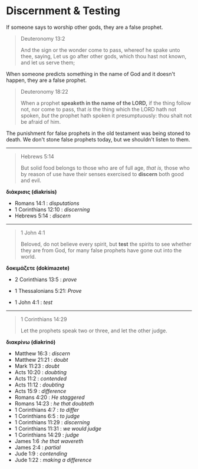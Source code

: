 # Discernment & Testing

If someone says to worship other gods, they are a false prophet. 

>   Deuteronomy 13:2 
>
>   And the sign or the wonder come to pass, whereof he spake unto thee, saying, Let us go after other gods, which thou hast not known, and let us serve them;

When someone predicts something in the name of God and it doesn't happen, they are a false prophet.

>   Deuteronomy 18:22
>
>   When a prophet **speaketh in the name of the LORD,** if the thing follow not, nor come to pass, that *is* the thing which the LORD hath not spoken, *but* the prophet hath spoken it presumptuously: thou shalt not be afraid of him.

The punishment for false prophets in the old testament was being stoned to death. We don't stone false prophets today, but we shouldn't listen to them.

----

>   Hebrews 5:14
>
>   But solid food belongs to those who are of full age, *that is,* those who by reason of use have their senses exercised to **discern** both good and evil.

**διάκρισις (diakrisis)**

-   Romans 14:1 : *disputations*
-   1 Corinthians 12:10 : *discerning*
-   Hebrews 5:14 : *discern*

----

>   1 John 4:1
>
>   Beloved, do not believe every spirit, but **test** the spirits to see whether they are from God, 
>   for many false prophets have gone out into the world. 

**δοκιμάζετε (dokimazete)**

-   2 Corinthians 13:5 : *prove*

-   1 Thessalonians 5:21: *Prove*

-   1 John 4:1 : *test*

----

>   1 Corinthians 14:29
>
>   Let the prophets speak two or three, and let the other judge.

**διακρίνω (diakrinó)**

-   Matthew 16:3 : *discern*
-   Matthew 21:21 : *doubt*
-   Mark 11:23 : *doubt*
-   Acts 10:20 : *doubting*
-   Acts 11:2 : *contended*
-   Acts 11:12 : *doubting*
-   Acts 15:9 : *difference*
-   Romans 4:20 : *He staggered*
-   Romans 14:23 : *he that doubteth*
-   1 Corinthians 4:7 : *to differ*
-   1 Corinthians 6:5 : *to judge*
-   1 Corinthians 11:29 : *discerning*
-   1 Corinthians 11:31 : *we would judge* 
-   1 Corinthians 14:29 : *judge*
-   James 1:6 :*he that wavereth*
-   James 2:4 : *partial*
-   Jude 1:9 : *contending*
-   Jude 1:22 : *making a difference*
